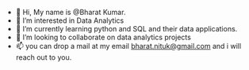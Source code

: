 - 👋 Hi, My name is @Bharat Kumar.
- 👀 I’m interested in Data Analytics 
- 🌱 I’m currently learning python and SQL and their data applications.
- 💞️ I’m looking to collaborate on data analytics projects 
- 📫 you can drop a mail at my email bharat.nituk@gmail.com and i will reach out to you.

<!---
bharat-98k/bharat-98k is a ✨ special ✨ repository because its `README.md` (this file) appears on your GitHub profile.
You can click the Preview link to take a look at your changes.
--->
